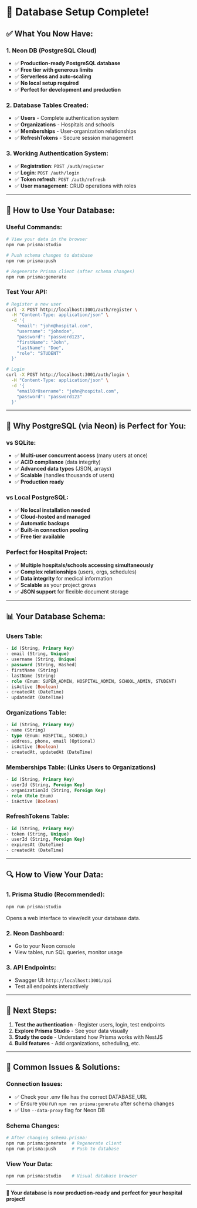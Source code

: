 # 🎉 **Database Setup Complete!**

## ✅ **What You Now Have:**

### **1. Neon DB (PostgreSQL Cloud)**
- ✅ **Production-ready PostgreSQL database**
- ✅ **Free tier with generous limits**
- ✅ **Serverless and auto-scaling** 
- ✅ **No local setup required**
- ✅ **Perfect for development and production**

### **2. Database Tables Created:**
- ✅ **Users** - Complete authentication system
- ✅ **Organizations** - Hospitals and schools
- ✅ **Memberships** - User-organization relationships  
- ✅ **RefreshTokens** - Secure session management

### **3. Working Authentication System:**
- ✅ **Registration**: `POST /auth/register`
- ✅ **Login**: `POST /auth/login` 
- ✅ **Token refresh**: `POST /auth/refresh`
- ✅ **User management**: CRUD operations with roles

---

## 🚀 **How to Use Your Database:**

### **Useful Commands:**
```bash
# View your data in the browser
npm run prisma:studio

# Push schema changes to database
npm run prisma:push

# Regenerate Prisma client (after schema changes)
npm run prisma:generate
```

### **Test Your API:**
```bash
# Register a new user
curl -X POST http://localhost:3001/auth/register \
  -H "Content-Type: application/json" \
  -d '{
    "email": "john@hospital.com",
    "username": "johndoe",
    "password": "password123",
    "firstName": "John",
    "lastName": "Doe",
    "role": "STUDENT"
  }'

# Login
curl -X POST http://localhost:3001/auth/login \
  -H "Content-Type: application/json" \
  -d '{
    "emailOrUsername": "john@hospital.com",
    "password": "password123"
  }'
```

---

## 🤔 **Why PostgreSQL (via Neon) is Perfect for You:**

### **vs SQLite:**
- ✅ **Multi-user concurrent access** (many users at once)
- ✅ **ACID compliance** (data integrity)
- ✅ **Advanced data types** (JSON, arrays)
- ✅ **Scalable** (handles thousands of users)
- ✅ **Production ready**

### **vs Local PostgreSQL:**
- ✅ **No local installation needed**
- ✅ **Cloud-hosted and managed**
- ✅ **Automatic backups**
- ✅ **Built-in connection pooling**
- ✅ **Free tier available**

### **Perfect for Hospital Project:**
- ✅ **Multiple hospitals/schools accessing simultaneously**
- ✅ **Complex relationships** (users, orgs, schedules)
- ✅ **Data integrity** for medical information
- ✅ **Scalable** as your project grows
- ✅ **JSON support** for flexible document storage

---

## 📊 **Your Database Schema:**

### **Users Table:**
```sql
- id (String, Primary Key)
- email (String, Unique)
- username (String, Unique)  
- password (String, Hashed)
- firstName (String)
- lastName (String)
- role (Enum: SUPER_ADMIN, HOSPITAL_ADMIN, SCHOOL_ADMIN, STUDENT)
- isActive (Boolean)
- createdAt (DateTime)
- updatedAt (DateTime)
```

### **Organizations Table:**
```sql
- id (String, Primary Key)
- name (String)
- type (Enum: HOSPITAL, SCHOOL)
- address, phone, email (Optional)
- isActive (Boolean)
- createdAt, updatedAt (DateTime)
```

### **Memberships Table:** (Links Users to Organizations)
```sql
- id (String, Primary Key)
- userId (String, Foreign Key)
- organizationId (String, Foreign Key)
- role (Role Enum)
- isActive (Boolean)
```

### **RefreshTokens Table:**
```sql
- id (String, Primary Key)
- token (String, Unique)
- userId (String, Foreign Key)
- expiresAt (DateTime)
- createdAt (DateTime)
```

---

## 🔍 **How to View Your Data:**

### **1. Prisma Studio (Recommended):**
```bash
npm run prisma:studio
```
Opens a web interface to view/edit your database data.

### **2. Neon Dashboard:**
- Go to your Neon console
- View tables, run SQL queries, monitor usage

### **3. API Endpoints:**
- Swagger UI: `http://localhost:3001/api`
- Test all endpoints interactively

---

## 🎯 **Next Steps:**

1. **Test the authentication** - Register users, login, test endpoints
2. **Explore Prisma Studio** - See your data visually
3. **Study the code** - Understand how Prisma works with NestJS
4. **Build features** - Add organizations, scheduling, etc.

---

## 🛟 **Common Issues & Solutions:**

### **Connection Issues:**
- ✅ Check your .env file has the correct DATABASE_URL
- ✅ Ensure you run `npm run prisma:generate` after schema changes
- ✅ Use `--data-proxy` flag for Neon DB

### **Schema Changes:**
```bash
# After changing schema.prisma:
npm run prisma:generate  # Regenerate client
npm run prisma:push      # Push to database
```

### **View Your Data:**
```bash
npm run prisma:studio    # Visual database browser
```

---

**🎉 Your database is now production-ready and perfect for your hospital project!**
